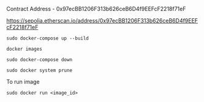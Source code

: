 Contract Address - 0x97ecBB1206F313b626ceB6D4f9EEFcF2218f71eF

https://sepolia.etherscan.io/address/0x97ecBB1206F313b626ceB6D4f9EEFcF2218f71eF


```
sudo docker-compose up --build
```

```
docker images
```

```
sudo docker-compose down
```

```
sudo docker system prune
```

To run image
```
sudo docker run <image_id>
```
